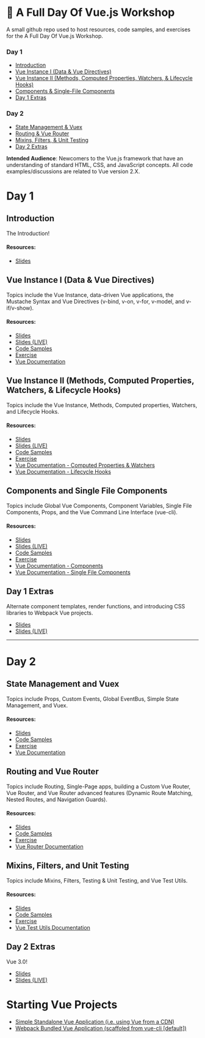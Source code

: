 # 🚀 A Full Day Of Vue.js Workshop

A small github repo used to host resources, code samples, and exercises for the A Full Day Of Vue.js Workshop.

### Day 1
* [Introduction](#introduction)
* [Vue Instance I (Data & Vue Directives)](#vue-instance-i-data--vue-directives)
* [Vue Instance II (Methods, Computed Properties, Watchers, & Lifecycle Hooks)](#vue-instance-ii-methods-computed-properties-watchers--lifecycle-hooks)
* [Components & Single-File Components](#components-and-single-file-components)
* [Day 1 Extras](#day-1-extras)

### Day 2
* [State Management & Vuex](#state-management-and-vuex)
* [Routing & Vue Router](#routing-and-vue-router)
* [Mixins, Filters, & Unit Testing](#mixins-filters-and-unit-testing)
* [Day 2 Extras](#day-2-extras)

__Intended Audience__: Newcomers to the Vue.js framework that have an understanding of standard HTML, CSS, and JavaScript concepts. All code examples/discussions are related to Vue version 2.X.

# Day 1

## Introduction

The Introduction!

#### Resources:

* [Slides](https://slides.com/djirdehh/intro_to_vue_01-1)

## Vue Instance I (Data & Vue Directives)

Topics include the Vue Instance, data-driven Vue applications, the Mustache Syntax and Vue Directives (v-bind, v-on, v-for, v-model, and v-if/v-show).

#### Resources:

* [Slides](https://slides.com/djirdehh/intro_to_vue_02)
* [Slides (LIVE)](https://slides.com/djirdehh/intro_to_vue_02/live)
* [Code Samples](https://github.com/djirdehh/intro-to-vue-workshop/tree/master/01-vue-instance-I/code-samples)
* [Exercise](https://github.com/djirdehh/intro-to-vue-workshop/tree/master/01-vue-instance-I/exercise)
* [Vue Documentation](https://vuejs.org/v2/guide/instance.html)

## Vue Instance II (Methods, Computed Properties, Watchers, & Lifecycle Hooks)

Topics include the Vue Instance, Methods, Computed properties, Watchers, and Lifecycle Hooks.

#### Resources:

* [Slides](https://slides.com/djirdehh/intro_to_vue_02-6)
* [Slides (LIVE)](https://slides.com/djirdehh/intro_to_vue_02-6/live)
* [Code Samples](https://github.com/djirdehh/intro-to-vue-workshop/tree/master/02-vue-instance-II/code-samples)
* [Exercise](https://github.com/djirdehh/intro-to-vue-workshop/tree/master/02-vue-instance-II/exercise)
* [Vue Documentation - Computed Properties & Watchers](https://vuejs.org/v2/guide/computed.html)
* [Vue Documentation - Lifecycle Hooks](https://vuejs.org/v2/guide/instance.html#Instance-Lifecycle-Hooks)

## Components and Single File Components

Topics include Global Vue Components, Component Variables, Single File Components, Props, and the Vue Command Line Interface (vue-cli).

#### Resources:

* [Slides](https://slides.com/djirdehh/intro_to_vue_02-2)
* [Slides (LIVE)](https://slides.com/djirdehh/intro_to_vue_02-2/live)
* [Code Samples](https://github.com/djirdehh/intro-to-vue-workshop/tree/master/03-components-and-single-file-components/code-samples)
* [Exercise](https://github.com/djirdehh/intro-to-vue-workshop/tree/master/03-components-and-single-file-components/exercise)
* [Vue Documentation - Components](https://vuejs.org/v2/guide/components.html)
* [Vue Documentation - Single File Components](https://vuejs.org/v2/guide/single-file-components.html)

## Day 1 Extras

Alternate component templates, render functions, and introducing CSS libraries to Webpack Vue projects.

* [Slides](https://slides.com/djirdehh/intro_to_vue_02-cb6f58b4-a361-4138-a900-e699f031111b)
* [Slides (LIVE)](https://slides.com/djirdehh/intro_to_vue_02-cb6f58b4-a361-4138-a900-e699f031111b/live)
___________

# Day 2

## State Management and Vuex

Topics include Props, Custom Events, Global EventBus, Simple State Management, and Vuex.

#### Resources:

* [Slides](https://slides.com/djirdehh/intro_to_vue_01-1-3)
* [Code Samples](https://github.com/djirdehh/intro-to-vue-workshop/tree/master/04-state-management-and-vuex/code-samples)
* [Exercise](https://github.com/djirdehh/intro-to-vue-workshop/tree/master/04-state-management-and-vuex/exercise)
* [Vue Documentation](https://vuejs.org/v2/guide/state-management.html)

## Routing and Vue Router

Topics include Routing, Single-Page apps, building a Custom Vue Router, Vue Router, and Vue Router advanced features (Dynamic Route Matching, Nested Routes, and Navigation Guards).

#### Resources:

* [Slides](https://slides.com/djirdehh/intro_to_vue_02-2-4)
* [Code Samples](https://github.com/djirdehh/intro-to-vue-workshop/tree/master/05-routing/code-samples)
* [Exercise](https://github.com/djirdehh/intro-to-vue-workshop/tree/master/05-routing/exercise)
* [Vue Router Documentation](https://router.vuejs.org/)

## Mixins, Filters, and Unit Testing

Topics include Mixins, Filters, Testing & Unit Testing, and Vue Test Utils.

#### Resources:

* [Slides](https://slides.com/djirdehh/intro_to_vue_02-7)
* [Code Samples](https://github.com/djirdehh/intro-to-vue-workshop/tree/master/06-mixins-filters-and-testing/code-samples)
* [Exercise](https://github.com/djirdehh/intro-to-vue-workshop/tree/master/06-mixins-filters-and-testing/exercise)
* [Vue Test Utils Documentation](https://vue-test-utils.vuejs.org/)

## Day 2 Extras

Vue 3.0!

* [Slides](https://slides.com/djirdehh/intro_to_vue_01-1-8)
* [Slides (LIVE)](https://slides.com/djirdehh/intro_to_vue_01-1-8/live)

# Starting Vue Projects

* [Simple Standalone Vue Application (i.e. using Vue from a CDN)](https://github.com/djirdehh/intro-to-vue-workshop/tree/master/00-starting-vue-projects/standalone)
* [Webpack Bundled Vue Application (scaffoled from vue-cli [default])](https://github.com/djirdehh/intro-to-vue-workshop/tree/master/00-starting-vue-projects/webpack-bundled)
